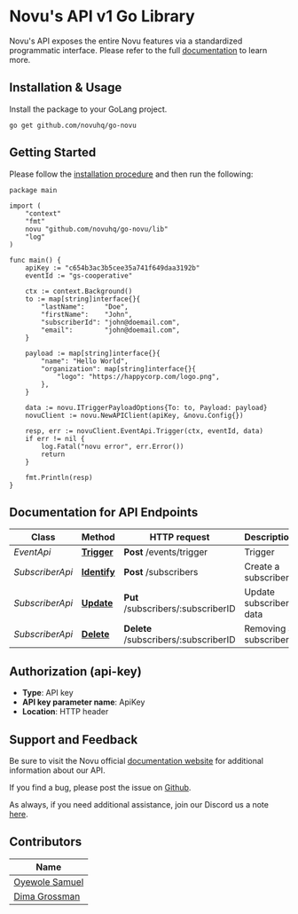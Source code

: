 # Novu's API v1 Go Library

Novu's API exposes the entire Novu features via a standardized programmatic interface. Please refer to the full [documentation](https://docs.novu.co/docs/overview/introduction) to learn more.

## Installation & Usage
Install the package to your GoLang project.
```golang
go get github.com/novuhq/go-novu
```

## Getting Started

Please follow the [installation procedure](#installation--usage) and then run the following:

```golang
package main

import (
	"context"
	"fmt"
	novu "github.com/novuhq/go-novu/lib"
	"log"
)

func main() {
	apiKey := "c654b3ac3b5cee35a741f649daa3192b"
	eventId := "gs-cooperative"

	ctx := context.Background()
	to := map[string]interface{}{
		"lastName":     "Doe",
		"firstName":    "John",
		"subscriberId": "john@doemail.com",
		"email":        "john@doemail.com",
	}

	payload := map[string]interface{}{
		"name": "Hello World",
		"organization": map[string]interface{}{
			"logo": "https://happycorp.com/logo.png",
		},
	}

	data := novu.ITriggerPayloadOptions{To: to, Payload: payload}
	novuClient := novu.NewAPIClient(apiKey, &novu.Config{})

	resp, err := novuClient.EventApi.Trigger(ctx, eventId, data)
	if err != nil {
		log.Fatal("novu error", err.Error())
		return
	}

	fmt.Println(resp)
}
```

## Documentation for API Endpoints

Class | Method                                         | HTTP request                          | Description
------------ |------------------------------------------------|---------------------------------------| -------------
*EventApi* | [**Trigger**](https://docs.novu.co/platform/subscribers#removing-a-subscriber) | **Post** /events/trigger              | Trigger
*SubscriberApi* | [**Identify**](https://docs.novu.co/platform/subscribers#creating-a-subscriber) | **Post** /subscribers                 | Create a subscriber
*SubscriberApi* | [**Update**](https://docs.novu.co/platform/subscribers#updating-subscriber-data)     | **Put** /subscribers/:subscriberID    | Update subscriber data
*SubscriberApi* | [**Delete**](https://docs.novu.co/platform/subscribers#removing-a-subscriber)     | **Delete** /subscribers/:subscriberID | Removing a subscriber

## Authorization (api-key)

- **Type**: API key
- **API key parameter name**: ApiKey
- **Location**: HTTP header

## Support and Feedback

Be sure to visit the Novu official [documentation website](https://docs.novu.co/docs) for additional information about our API.

If you find a bug, please post the issue on [Github](https://github.com/novuhq/go-novu/issues).

As always, if you need additional assistance, join our Discord us a note [here](https://discord.gg/TT6TttXjRe).

## Contributors

Name |   
------------ |
[Oyewole Samuel](https://github.com/samsoft00) |
[Dima Grossman](https://github.com/scopsy) |